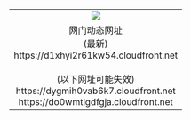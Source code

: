 ﻿<table>
  <tr></tr>
  <tr><td colspan=2 align=center><img src="https://d1xhyi2r61kw54.cloudfront.net/Up/oGate.jpg" /></td></tr>
  <tr><td colspan=2 align=center>网门动态网址<br/>(最新)
<br>https://d1xhyi2r61kw54.cloudfront.net
<br/><br/>(以下网址可能失效)
<br>https://dygmih0vab6k7.cloudfront.net
<br>https://do0wmtlgdfgja.cloudfront.net
    </td>
  </tr>
</table>
